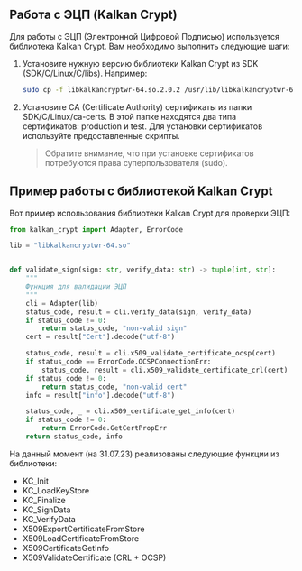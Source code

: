 ## Работа с ЭЦП (Kalkan Crypt)

Для работы с ЭЦП (Электронной Цифровой Подписью) используется библиотека Kalkan Crypt. Вам необходимо выполнить
следующие шаги:

1. Установите нужную версию библиотеки Kalkan Crypt из SDK (SDK/C/Linux/C/libs). Например:

   ```bash
   sudo cp -f libkalkancryptwr-64.so.2.0.2 /usr/lib/libkalkancryptwr-64.so
   ```

2. Установите CA (Certificate Authority) сертификаты из папки SDK/C/Linux/ca-certs. В этой папке находятся два типа
   сертификатов: production и test. Для установки сертификатов используйте предоставленные скрипты.

   > Обратите внимание, что при установке сертификатов потребуются права суперпользователя (sudo).

## Пример работы с библиотекой Kalkan Crypt

Вот пример использования библиотеки Kalkan Crypt для проверки ЭЦП:

```python
from kalkan_crypt import Adapter, ErrorCode

lib = "libkalkancryptwr-64.so"


def validate_sign(sign: str, verify_data: str) -> tuple[int, str]:
    """
    Функция для валидации ЭЦП
    """
    cli = Adapter(lib)
    status_code, result = cli.verify_data(sign, verify_data)
    if status_code != 0:
        return status_code, "non-valid sign"
    cert = result["Cert"].decode("utf-8")

    status_code, result = cli.x509_validate_certificate_ocsp(cert)
    if status_code == ErrorCode.OCSPConnectionErr:
        status_code, result = cli.x509_validate_certificate_crl(cert)
    if status_code != 0:
        return status_code, "non-valid cert"
    info = result["info"].decode("utf-8")

    status_code, _ = cli.x509_certificate_get_info(cert)
    if status_code != 0:
        return ErrorCode.GetCertPropErr
    return status_code, info
```

На данный момент (на 31.07.23) реализованы следующие функции из библиотеки:

- KC_Init
- KC_LoadKeyStore
- KC_Finalize
- KC_SignData
- KC_VerifyData
- X509ExportCertificateFromStore
- X509LoadCertificateFromStore
- X509CertificateGetInfo
- X509ValidateCertificate (CRL + OCSP)
